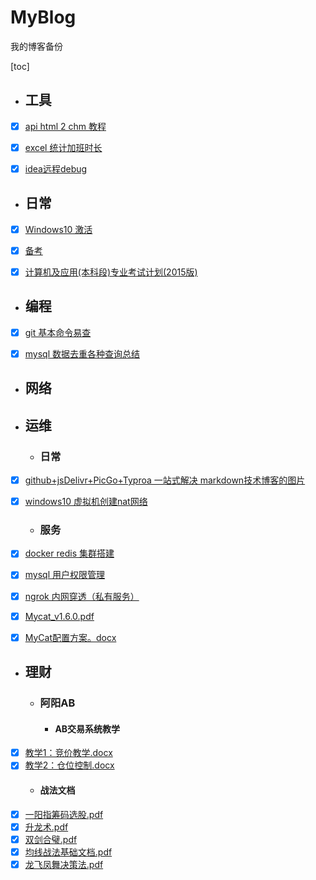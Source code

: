 # MyBlog
我的博客备份

[toc]

- ## 工具

- [x] [api html 2 chm 教程](https://github.com/YasinHenry/MyBlog/blob/main/%E5%B7%A5%E5%85%B7/api%20html%202%20chm%20%E6%95%99%E7%A8%8B.md)

- [x] [excel 统计加班时长](https://github.com/YasinHenry/MyBlog/blob/main/%E5%B7%A5%E5%85%B7/excel%20%E7%BB%9F%E8%AE%A1%E5%8A%A0%E7%8F%AD%E6%97%B6%E9%95%BF.md)

- [x] [idea远程debug](https://github.com/YasinHenry/MyBlog/blob/main/%E5%B7%A5%E5%85%B7/idea%E8%BF%9C%E7%A8%8Bdebug.docx)

  

- ## 日常

- [x] [Windows10 激活](https://github.com/YasinHenry/MyBlog/blob/main/%E6%97%A5%E5%B8%B8/Windows10%20%E6%BF%80%E6%B4%BB.md)
- [x] [备考](https://github.com/YasinHenry/MyBlog/blob/main/%E6%97%A5%E5%B8%B8/%E5%A4%87%E8%80%83.md)
- [x] [计算机及应用(本科段)专业考试计划(2015版)](https://github.com/YasinHenry/MyBlog/blob/main/%E6%97%A5%E5%B8%B8/%E8%AE%A1%E7%AE%97%E6%9C%BA%E5%8F%8A%E5%BA%94%E7%94%A8(%E6%9C%AC%E7%A7%91%E6%AE%B5)%E4%B8%93%E4%B8%9A%E8%80%83%E8%AF%95%E8%AE%A1%E5%88%92(2015%E7%89%88).doc)



- ## 编程

- [x] [git 基本命令易查](https://github.com/YasinHenry/MyBlog/blob/main/%E7%BC%96%E7%A8%8B/git%20%E5%9F%BA%E6%9C%AC%E5%91%BD%E4%BB%A4%E6%98%93%E6%9F%A5.md)

- [x] [mysql 数据去重各种查询总结](https://github.com/YasinHenry/MyBlog/blob/main/%E7%BC%96%E7%A8%8B/mysql%20%E6%95%B0%E6%8D%AE%E5%8E%BB%E9%87%8D%E5%90%84%E7%A7%8D%E6%9F%A5%E8%AF%A2%E6%80%BB%E7%BB%93.md)

  

- ## 网络



- ## 运维

  - ### 日常

- [x] [github+jsDelivr+PicGo+Typroa 一站式解决 markdown技术博客的图片](https://github.com/YasinHenry/MyBlog/blob/main/%E8%BF%90%E7%BB%B4/%E6%97%A5%E5%B8%B8/github%2BjsDelivr%2BPicGo%2BTyproa%20%E4%B8%80%E7%AB%99%E5%BC%8F%E8%A7%A3%E5%86%B3%20markdown%E6%8A%80%E6%9C%AF%E5%8D%9A%E5%AE%A2%E7%9A%84%E5%9B%BE%E7%89%87%208bc097ad50994074b9746649df519374.md)
- [x] [windows10 虚拟机创建nat网络](https://github.com/YasinHenry/MyBlog/blob/main/%E8%BF%90%E7%BB%B4/%E6%97%A5%E5%B8%B8/windows10%20%E8%99%9A%E6%8B%9F%E6%9C%BA%E5%88%9B%E5%BB%BAnat%E7%BD%91%E7%BB%9C.md)
    
  - ### 服务
  

- [x] [docker redis 集群搭建](https://github.com/YasinHenry/MyBlog/blob/main/%E8%BF%90%E7%BB%B4/%E6%9C%8D%E5%8A%A1/docker%20redis%20%E9%9B%86%E7%BE%A4%E6%90%AD%E5%BB%BA.md)
- [x] [mysql 用户权限管理](https://github.com/YasinHenry/MyBlog/blob/main/%E8%BF%90%E7%BB%B4/%E6%9C%8D%E5%8A%A1/mysql%20%E7%94%A8%E6%88%B7%E6%9D%83%E9%99%90%E7%AE%A1%E7%90%86.md)
- [x] [ngrok 内网穿透（私有服务）](https://github.com/YasinHenry/MyBlog/blob/main/%E8%BF%90%E7%BB%B4/%E6%9C%8D%E5%8A%A1/ngrok%20%E5%86%85%E7%BD%91%E7%A9%BF%E9%80%8F%EF%BC%88%E7%A7%81%E6%9C%89%E6%9C%8D%E5%8A%A1%EF%BC%89.md)
- [x] [Mycat_v1.6.0.pdf](https://github.com/YasinHenry/MyBlog/blob/main/%E8%BF%90%E7%BB%B4/%E6%9C%8D%E5%8A%A1/Mycat_V1.6.0.pdf)
- [x] [MyCat配置方案。docx](https://github.com/YasinHenry/MyBlog/blob/main/%E8%BF%90%E7%BB%B4/%E6%9C%8D%E5%8A%A1/MyCat%E9%85%8D%E7%BD%AE%E6%96%B9%E6%A1%88.docx)

- ## 理财
  - ### 阿阳AB
    - #### AB交易系统教学
- [x] [教学1：竞价教学.docx](https://github.com/YasinHenry/MyBlog/blob/main/%E7%90%86%E8%B4%A2/%E9%98%BF%E9%98%B3AB/AB%E4%BA%A4%E6%98%93%E7%B3%BB%E7%BB%9F%E6%95%99%E5%AD%A6/%E6%95%99%E5%AD%A61%EF%BC%9A%E7%AB%9E%E4%BB%B7%E6%95%99%E5%AD%A6.docx)
- [x] [教学2：仓位控制.docx](https://github.com/YasinHenry/MyBlog/blob/main/%E7%90%86%E8%B4%A2/%E9%98%BF%E9%98%B3AB/AB%E4%BA%A4%E6%98%93%E7%B3%BB%E7%BB%9F%E6%95%99%E5%AD%A6/%E6%95%99%E5%AD%A62%EF%BC%9A%E4%BB%93%E4%BD%8D%E6%8E%A7%E5%88%B6.docx)
    - #### 战法文档
- [x] [一阳指筹码选股.pdf](https://github.com/YasinHenry/MyBlog/blob/main/%E7%90%86%E8%B4%A2/%E9%98%BF%E9%98%B3AB/%E6%88%98%E6%B3%95%E6%96%87%E6%A1%A3/%E4%B8%80%E9%98%B3%E6%8C%87%E7%AD%B9%E7%A0%81%E9%80%89%E8%82%A1.pdf)
- [x] [升龙术.pdf](https://github.com/YasinHenry/MyBlog/blob/main/%E7%90%86%E8%B4%A2/%E9%98%BF%E9%98%B3AB/%E6%88%98%E6%B3%95%E6%96%87%E6%A1%A3/%E5%8D%87%E9%BE%99%E6%9C%AF.pdf)
- [x] [双剑合璧.pdf](https://github.com/YasinHenry/MyBlog/blob/main/%E7%90%86%E8%B4%A2/%E9%98%BF%E9%98%B3AB/%E6%88%98%E6%B3%95%E6%96%87%E6%A1%A3/%E5%8F%8C%E5%89%91%E5%90%88%E7%92%A7.pdf)
- [x] [均线战法基础文档.pdf](https://github.com/YasinHenry/MyBlog/blob/main/%E7%90%86%E8%B4%A2/%E9%98%BF%E9%98%B3AB/%E6%88%98%E6%B3%95%E6%96%87%E6%A1%A3/%E5%9D%87%E7%BA%BF%E6%88%98%E6%B3%95%E5%9F%BA%E7%A1%80%E6%96%87%E6%A1%A3.pdf)
- [x] [龙飞凤舞决策法.pdf](https://github.com/YasinHenry/MyBlog/blob/main/%E7%90%86%E8%B4%A2/%E9%98%BF%E9%98%B3AB/%E6%88%98%E6%B3%95%E6%96%87%E6%A1%A3/%E9%BE%99%E9%A3%9E%E5%87%A4%E8%88%9E%E5%86%B3%E7%AD%96%E6%B3%95.pdf)
